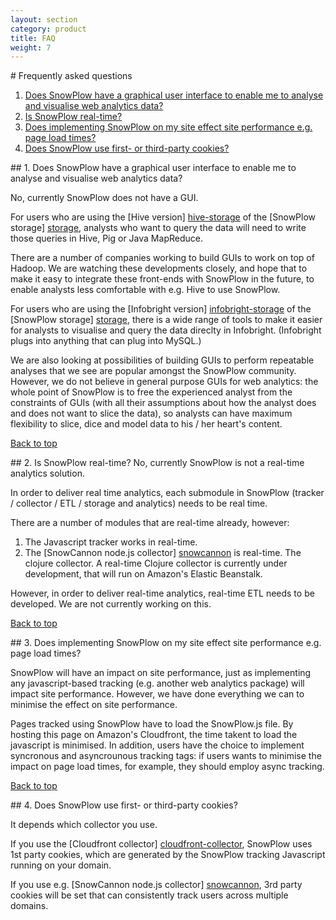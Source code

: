 ```yaml
---
layout: section
category: product
title: FAQ
weight: 7
---
```


<a name="top" />
# Frequently asked questions

1. [Does SnowPlow have a graphical user interface to enable me to analyse and visualise web analytics data?](#gui)
2. [Is SnowPlow real-time?](#realtime)
3. [Does implementing SnowPlow on my site effect site performance e.g. page load times?](#loadtimes)
4. [Does SnowPlow use first- or third-party cookies?](#cookies)

<a name="gui" />
## 1. Does SnowPlow have a graphical user interface to enable me to analyse and visualise web analytics data? 

No, currently SnowPlow does not have a GUI. 

For users who are using the [Hive version] [hive-storage] of the [SnowPlow storage] [storage], analysts who want to query the data will need to write those queries in Hive, Pig or Java MapReduce.

There are a number of companies working to build GUIs to work on top of Hadoop. We are watching these developments closely, and hope that to make it easy to integrate these front-ends with SnowPlow in the future, to enable analysts less comfortable with e.g. Hive to use SnowPlow.

For users who are using the [Infobright version] [infobright-storage] of the [SnowPlow storage] [storage], there is a wide range of tools to make it easier for analysts to visualise and query the data direclty in Infobright. (Infobright plugs into anything that can plug into MySQL.)

We are also looking at possibilities of building GUIs to perform repeatable analyses that we see are popular amongst the SnowPlow community. However, we do not believe in general purpose GUIs for web analytics: the whole point of SnowPlow is to free the experienced analyst from the constraints of GUIs (with all their assumptions about how the analyst does and does not want to slice the data), so analysts can have maximum flexibility to slice, dice and model data to his / her heart's content.

[Back to top](#top)

<a name="realtime" />
## 2. Is SnowPlow real-time?
No, currently SnowPlow is not a real-time analytics solution. 

In order to deliver real time analytics, each submodule in SnowPlow (tracker / collector / ETL / storage and analytics) needs to be real time.

There are a number of modules that are real-time already, however:

1. The Javascript tracker works in real-time.
2. The [SnowCannon node.js collector] [snowcannon] is real-time. The clojure collector. A real-time Clojure collector is currently under development, that will run on Amazon's Elastic Beanstalk.

However, in order to deliver real-time analytics, real-time ETL needs to be developed. We are not currently working on this.

[Back to top](#top)

<a name="loadtimes" />
## 3. Does implementing SnowPlow on my site effect site performance e.g. page load times?

SnowPlow will have an impact on site performance, just as implementing any javascript-based tracking (e.g. another web analytics package) will impact site performance. However, we have done everything we can to minimise the effect on site performance.

Pages tracked using SnowPlow have to load the SnowPlow.js file. By hosting this page on Amazon's Cloudfront, the time takent to load the javascript is minimised. In addition, users have the choice to implement syncronous and asyncrounous tracking tags: if users wants to minimise the impact on page load times, for example, they should employ async tracking.

[Back to top](#top)

<a name="cookies" />
## 4. Does SnowPlow use first- or third-party cookies?

It depends which collector you use.

If you use the [Cloudfront collector] [cloudfront-collector], SnowPlow uses 1st party cookies, which are generated by the SnowPlow tracking Javascript running on your domain.

If you use e.g. [SnowCannon node.js collector] [snowcannon], 3rd party cookies will be set that can consistently track users across multiple domains.




[hive-storage]: https://github.com/snowplow/snowplow/tree/master/4-storage/hive-storage
[storage]: https://github.com/snowplow/snowplow/tree/master/4-storage
[infobright-storage]: https://github.com/snowplow/snowplow/tree/master/4-storage/infobright-storage
[snowcannon]: https://github.com/snowplow/snowplow/tree/master/2-collectors
[cloudfront-collector]: https://github.com/snowplow/snowplow/tree/master/2-collectors/cloudfront-collector